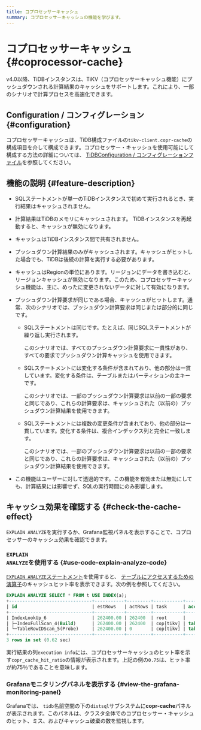 ```yaml
---
title: コプロセッサーキャッシュ
summary: コプロセッサーキャッシュの機能を学びます。
---
```


# コプロセッサーキャッシュ {#coprocessor-cache}

v4.0以降、TiDBインスタンスは、TiKV（コプロセッサーキャッシュ機能）にプッシュダウンされる計算結果のキャッシュをサポートします。これにより、一部のシナリオで計算プロセスを高速化できます。

## Configuration / コンフィグレーション {#configuration}

コプロセッサーキャッシュは、TiDB構成ファイルの`tikv-client.copr-cache`の構成項目を介して構成できます。コプロセッサー・キャッシュを使用可能にして構成する方法の詳細については、 [TiDBConfiguration / コンフィグレーションファイル](/tidb-configuration-file.md#tikv-clientcopr-cache-new-in-v400)を参照してください。

## 機能の説明 {#feature-description}

-   SQLステートメントが単一のTiDBインスタンスで初めて実行されるとき、実行結果はキャッシュされません。

-   計算結果はTiDBのメモリにキャッシュされます。 TiDBインスタンスを再起動すると、キャッシュが無効になります。

-   キャッシュはTiDBインスタンス間で共有されません。

-   プッシュダウン計算結果のみがキャッシュされます。キャッシュがヒットした場合でも、TiDBは後続の計算を実行する必要があります。

-   キャッシュはRegionの単位にあります。リージョンにデータを書き込むと、リージョンキャッシュが無効になります。このため、コプロセッサーキャッシュ機能は、主に、めったに変更されないデータに対して有効になります。

-   プッシュダウン計算要求が同じである場合、キャッシュがヒットします。通常、次のシナリオでは、プッシュダウン計算要求は同じまたは部分的に同じです。
    -   SQLステートメントは同じです。たとえば、同じSQLステートメントが繰り返し実行されます。

        このシナリオでは、すべてのプッシュダウン計算要求に一貫性があり、すべての要求でプッシュダウン計算キャッシュを使用できます。

    -   SQLステートメントには変化する条件が含まれており、他の部分は一貫しています。変化する条件は、テーブルまたはパーティションの主キーです。

        このシナリオでは、一部のプッシュダウン計算要求は以前の一部の要求と同じであり、これらの計算要求は、キャッシュされた（以前の）プッシュダウン計算結果を使用できます。

    -   SQLステートメントには複数の変更条件が含まれており、他の部分は一貫しています。変化する条件は、複合インデックス列と完全に一致します。

        このシナリオでは、一部のプッシュダウン計算要求は以前の一部の要求と同じであり、これらの計算要求は、キャッシュされた（以前の）プッシュダウン計算結果を使用できます。

-   この機能はユーザーに対して透過的です。この機能を有効または無効にしても、計算結果には影響せず、SQLの実行時間にのみ影響します。

## キャッシュ効果を確認する {#check-the-cache-effect}

`EXPLAIN ANALYZE`を実行するか、Grafana監視パネルを表示することで、コプロセッサーのキャッシュ効果を確認できます。

### <code>EXPLAIN ANALYZE</code>を使用する {#use-code-explain-analyze-code}

[`EXPLAIN ANALYZE`ステートメント](/sql-statements/sql-statement-explain-analyze.md)を使用すると、 [テーブルにアクセスするための演算子](/choose-index.md#operators-for-accessing-tables)のキャッシュヒット率を表示できます。次の例を参照してください。

```sql
EXPLAIN ANALYZE SELECT * FROM t USE INDEX(a);
+-------------------------------+-----------+---------+-----------+------------------------+----------------------------------------------------------------------------------------------------------------------------------------------------------------------------------------------------------------------------------------------------------+--------------------------------+-----------------------+------+
| id                            | estRows   | actRows | task      | access object          | execution info                                                                                                                                                                                                                                           | operator info                  | memory                | disk |
+-------------------------------+-----------+---------+-----------+------------------------+----------------------------------------------------------------------------------------------------------------------------------------------------------------------------------------------------------------------------------------------------------+--------------------------------+-----------------------+------+
| IndexLookUp_6                 | 262400.00 | 262400  | root      |                        | time:620.513742ms, loops:258, cop_task: {num: 4, max: 5.530817ms, min: 1.51829ms, avg: 2.70883ms, p95: 5.530817ms, max_proc_keys: 2480, p95_proc_keys: 2480, tot_proc: 1ms, tot_wait: 1ms, rpc_num: 4, rpc_time: 10.816328ms, copr_cache_hit_rate: 0.75} |                                | 6.685169219970703 MB  | N/A  |
| ├─IndexFullScan_4(Build)      | 262400.00 | 262400  | cop[tikv] | table:t, index:a(a, c) | proc max:93ms, min:1ms, p80:93ms, p95:93ms, iters:275, tasks:4                                                                                                                                                                                           | keep order:false, stats:pseudo | 1.7549400329589844 MB | N/A  |
| └─TableRowIDScan_5(Probe)     | 262400.00 | 0       | cop[tikv] | table:t                | time:0ns, loops:0                                                                                                                                                                                                                                        | keep order:false, stats:pseudo | N/A                   | N/A  |
+-------------------------------+-----------+---------+-----------+------------------------+----------------------------------------------------------------------------------------------------------------------------------------------------------------------------------------------------------------------------------------------------------+--------------------------------+-----------------------+------+
3 rows in set (0.62 sec)
```

実行結果の列`execution info`には、コプロセッサーキャッシュのヒット率を示す`copr_cache_hit_ratio`の情報が表示されます。上記の例の`0.75`は、ヒット率が約75％であることを意味します。

### Grafanaモニタリングパネルを表示する {#view-the-grafana-monitoring-panel}

Grafanaでは、 `tidb`名前空間の下の`distsql`サブシステムに**copr-cache**パネルが表示されます。このパネルは、クラスタ全体でのコプロセッサー・キャッシュのヒット、ミス、およびキャッシュ破棄の数を監視します。
